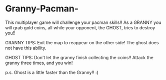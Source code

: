 # Granny-Pacman-
This multiplayer game will challenge your pacman skills!! As a GRANNY you will grab gold coins, all while your opponent, the GHOST, tries to destroy you!!

GRANNY TIPS: 
Exit the map to reappear on the other side! 
The ghost does not have this ability.

GHOST TIPS: 
Don't let the granny finish collecting the coins!! 
Attack the granny three times, and you win! 

p.s. Ghost is a little faster than the Granny!! :)
